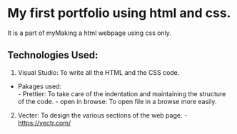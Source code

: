 
# My first portfolio using html and css.

It is a part of myMaking a html webpage using css only.

## Technologies Used:



 1. Visual Studio: To write all the HTML and the CSS code.
 - Pakages used:	 			
					 - Prettier: To take care of the indentation and maintaining the structure of the code.
					 - open in browse: To open file in a browse more easily.

2. Vecter:       To design the various sections of the web page.
			- https://vectr.com/


<!--stackedit_data:
eyJoaXN0b3J5IjpbOTQ1NDA3MjE1LC05NzkyNDQyNjUsLTIwOT
QwMTI4MzRdfQ==
-->
